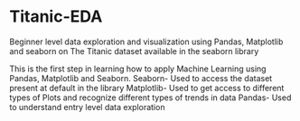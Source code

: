 # Titanic-EDA
Beginner level data exploration and visualization using Pandas, Matplotlib and seaborn on The Titanic dataset available in the seaborn library

This is the first step in learning how to apply Machine Learning using Pandas, Matplotlib and Seaborn.
Seaborn- Used to access the dataset present at default in the library
Matplotlib- Used to get access to different types of Plots and recognize different types of trends in data
Pandas- Used to understand entry level data exploration
